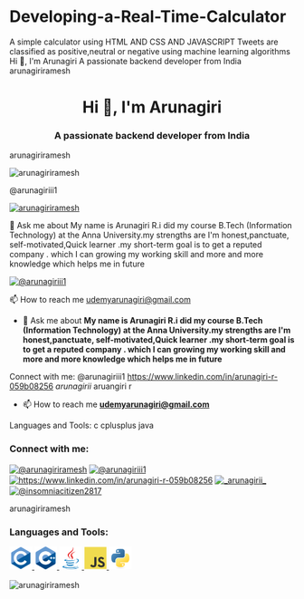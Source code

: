 # Developing-a-Real-Time-Calculator
A simple calculator using HTML AND CSS  AND JAVASCRIPT
Tweets are classified as positive,neutral or negative using machine learning algorithms
Hi 👋, I'm Arunagiri
A passionate backend developer from India
arunagiriramesh
<h1 align="center">Hi 👋, I'm Arunagiri</h1>
<h3 align="center">A passionate backend developer from India</h3>

arunagiriramesh
<p align="left"> <img src="https://komarev.com/ghpvc/?username=arunagiriramesh&label=Profile%20views&color=0e75b6&style=flat" alt="arunagiriramesh" /> </p>

@arunagiriii1
<p align="left"> <a href="https://github.com/ryo-ma/github-profile-trophy"><img src="https://github-profile-trophy.vercel.app/?username=arunagiriramesh" alt="arunagiriramesh" /></a> </p>

💬 Ask me about My name is Arunagiri R.i did my course B.Tech (Information Technology) at the Anna University.my strengths are I'm honest,panctuate, self-motivated,Quick learner .my short-term goal is to get a reputed company . which I can growing my working skill and more and more knowledge which helps me in future
<p align="left"> <a href="https://twitter.com/@arunagiriii1" target="blank"><img src="https://img.shields.io/twitter/follow/@arunagiriii1?logo=twitter&style=for-the-badge" alt="@arunagiriii1" /></a> </p>

📫 How to reach me udemyarunagiri@gmail.com
- 💬 Ask me about **My name is Arunagiri R.i did my course B.Tech (Information Technology) at the Anna University.my strengths are I'm honest,panctuate, self-motivated,Quick learner .my short-term goal is to get a reputed company . which I can growing my working skill and more and more knowledge which helps me in future**

Connect with me:
@arunagiriii1 https://www.linkedin.com/in/arunagiri-r-059b08256 _arunagirii_ aruangiri r
- 📫 How to reach me **udemyarunagiri@gmail.com**

Languages and Tools:
c cplusplus java
<h3 align="left">Connect with me:</h3>
<p align="left">
<a href="https://dev.to/@arunagiriramesh" target="blank"><img align="center" src="https://raw.githubusercontent.com/rahuldkjain/github-profile-readme-generator/master/src/images/icons/Social/devto.svg" alt="@arunagiriramesh" height="30" width="40" /></a>
<a href="https://twitter.com/@arunagiriii1" target="blank"><img align="center" src="https://raw.githubusercontent.com/rahuldkjain/github-profile-readme-generator/master/src/images/icons/Social/twitter.svg" alt="@arunagiriii1" height="30" width="40" /></a>
<a href="https://linkedin.com/in/https://www.linkedin.com/in/arunagiri-r-059b08256" target="blank"><img align="center" src="https://raw.githubusercontent.com/rahuldkjain/github-profile-readme-generator/master/src/images/icons/Social/linked-in-alt.svg" alt="https://www.linkedin.com/in/arunagiri-r-059b08256" height="30" width="40" /></a>
<a href="https://instagram.com/_arunagirii_" target="blank"><img align="center" src="https://raw.githubusercontent.com/rahuldkjain/github-profile-readme-generator/master/src/images/icons/Social/instagram.svg" alt="_arunagirii_" height="30" width="40" /></a>
<a href="https://www.youtube.com/c/@insomniacitizen2817" target="blank"><img align="center" src="https://raw.githubusercontent.com/rahuldkjain/github-profile-readme-generator/master/src/images/icons/Social/youtube.svg" alt="@insomniacitizen2817" height="30" width="40" /></a>
</p>

arunagiriramesh
<h3 align="left">Languages and Tools:</h3>
<p align="left"> <a href="https://www.cprogramming.com/" target="_blank" rel="noreferrer"> <img src="https://raw.githubusercontent.com/devicons/devicon/master/icons/c/c-original.svg" alt="c" width="40" height="40"/> </a> <a href="https://www.w3schools.com/cpp/" target="_blank" rel="noreferrer"> <img src="https://raw.githubusercontent.com/devicons/devicon/master/icons/cplusplus/cplusplus-original.svg" alt="cplusplus" width="40" height="40"/> </a> <a href="https://www.java.com" target="_blank" rel="noreferrer"> <img src="https://raw.githubusercontent.com/devicons/devicon/master/icons/java/java-original.svg" alt="java" width="40" height="40"/> </a> <a href="https://developer.mozilla.org/en-US/docs/Web/JavaScript" target="_blank" rel="noreferrer"> <img src="https://raw.githubusercontent.com/devicons/devicon/master/icons/javascript/javascript-original.svg" alt="javascript" width="40" height="40"/> </a> <a href="https://www.python.org" target="_blank" rel="noreferrer"> <img src="https://raw.githubusercontent.com/devicons/devicon/master/icons/python/python-original.svg" alt="python" width="40" height="40"/> </a> </p>

<p><img align="center" src="https://github-readme-stats.vercel.app/api/top-langs?username=arunagiriramesh&show_icons=true&locale=en&layout=compact" alt="arunagiriramesh" /></p>
